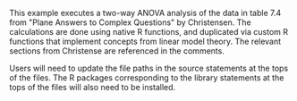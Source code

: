 This example executes a two-way ANOVA analysis of the data in table 7.4 from "Plane Answers to Complex Questions" by Christensen.
The calculations are done using native R functions, and duplicated via custom R functions that implement concepts from linear
model theory. The relevant sections from Christense are referenced in the comments.

Users will need to update the file paths in the source statements at the tops of the files. The R packages corresponding to the
library statements at the tops of the files will also need to be installed.
